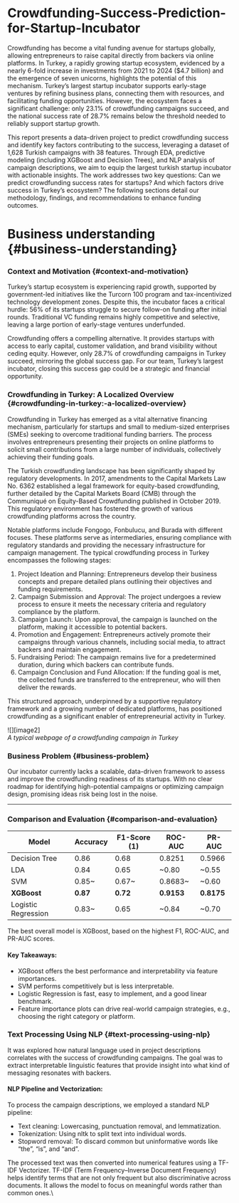 # Crowdfunding-Success-Prediction-for-Startup-Incubator

Crowdfunding has become a vital funding avenue for startups globally, allowing entrepreneurs to raise capital directly from backers via online platforms. In Turkey, a rapidly growing startup ecosystem, evidenced by a nearly 6-fold increase in investments from 2021 to 2024 ($4.7 billion) and the emergence of seven unicorns, highlights the potential of this mechanism. Turkey’s largest startup incubator supports early-stage ventures by refining business plans, connecting them with resources, and facilitating funding opportunities. However, the ecosystem faces a significant challenge: only 23.1% of crowdfunding campaigns succeed, and the national success rate of 28.7% remains below the threshold needed to reliably support startup growth.

This report presents a data-driven project to predict crowdfunding success and identify key factors contributing to the success, leveraging a dataset of 1,628 Turkish campaigns with 38 features. Through EDA, predictive modeling (including XGBoost and Decision Trees), and NLP analysis of campaign descriptions, we aim to equip the largest turkish startup incubator with actionable insights. The work addresses two key questions: Can we predict crowdfunding success rates for startups? And which factors drive success in Turkey’s ecosystem? The following sections detail our methodology, findings, and recommendations to enhance funding outcomes.

# **Business understanding** {#business-understanding}

### **Context and Motivation** {#context-and-motivation}

Turkey’s startup ecosystem is experiencing rapid growth, supported by government-led initiatives like the Turcorn 100 program and tax-incentivized technology development zones. Despite this, the incubator faces a critical hurdle: 56% of its startups struggle to secure follow-on funding after initial rounds. Traditional VC funding remains highly competitive and selective, leaving a large portion of early-stage ventures underfunded.

Crowdfunding offers a compelling alternative. It provides startups with access to early capital, customer validation, and brand visibility without ceding equity. However, only 28.7% of crowdfunding campaigns in Turkey succeed, mirroring the global success gap. For our team, Turkey’s largest incubator, closing this success gap could be a strategic and financial opportunity.

### **Crowdfunding in Turkey: A Localized Overview** {#crowdfunding-in-turkey:-a-localized-overview}

Crowdfunding in Turkey has emerged as a vital alternative financing mechanism, particularly for startups and small to medium-sized enterprises (SMEs) seeking to overcome traditional funding barriers. The process involves entrepreneurs presenting their projects on online platforms to solicit small contributions from a large number of individuals, collectively achieving their funding goals.

The Turkish crowdfunding landscape has been significantly shaped by regulatory developments. In 2017, amendments to the Capital Markets Law No. 6362 established a legal framework for equity-based crowdfunding, further detailed by the Capital Markets Board (CMB) through the Communiqué on Equity-Based Crowdfunding published in October 2019\. This regulatory environment has fostered the growth of various crowdfunding platforms across the country.

Notable platforms include Fongogo, Fonbulucu, and Burada with different focuses. These platforms serve as intermediaries, ensuring compliance with regulatory standards and providing the necessary infrastructure for campaign management. The typical crowdfunding process in Turkey encompasses the following stages:

1. Project Ideation and Planning: Entrepreneurs develop their business concepts and prepare detailed plans outlining their objectives and funding requirements.  
2. Campaign Submission and Approval: The project undergoes a review process to ensure it meets the necessary criteria and regulatory compliance by the platform.  
3. Campaign Launch: Upon approval, the campaign is launched on the platform, making it accessible to potential backers.  
4. Promotion and Engagement: Entrepreneurs actively promote their campaigns through various channels, including social media, to attract backers and maintain engagement.  
5. Fundraising Period: The campaign remains live for a predetermined duration, during which backers can contribute funds.  
6. Campaign Conclusion and Fund Allocation: If the funding goal is met, the collected funds are transferred to the entrepreneur, who will then deliver the rewards.

This structured approach, underpinned by a supportive regulatory framework and a growing number of dedicated platforms, has positioned crowdfunding as a significant enabler of entrepreneurial activity in Turkey.

![][image2]  
*A typical webpage of a crowdfunding campaign in Turkey*

### **Business Problem** {#business-problem}

Our incubator currently lacks a scalable, data-driven framework to assess and improve the crowdfunding readiness of its startups. With no clear roadmap for identifying high-potential campaigns or optimizing campaign design, promising ideas risk being lost in the noise.

---

### **Comparison and Evaluation** {#comparison-and-evaluation}

| Model | Accuracy | F1-Score (1) | ROC-AUC | PR-AUC |
| ----- | ----- | ----- | ----- | ----- |
| Decision Tree | 0.86 | 0.68 | 0.8251 | 0.5966 |
| LDA | 0.84 | 0.65 | \~0.80 | \~0.55 |
| SVM | 0.85\~ | 0.67\~ | 0.8683\~ | \~0.60 |
| **XGBoost** | **0.87** | **0.72** | **0.9153** | **0.8175** |
| Logistic Regression | 0.83\~ | 0.65 | \~0.84 | \~0.70 |

The best overall model is XGBoost, based on the highest F1, ROC-AUC, and PR-AUC scores.

#### **Key Takeaways:**

* XGBoost offers the best performance and interpretability via feature importances.  
* SVM performs competitively but is less interpretable.  
* Logistic Regression is fast, easy to implement, and a good linear benchmark.  
* Feature importance plots can drive real-world campaign strategies, e.g., choosing the right category or platform.

### **Text Processing Using NLP** {#text-processing-using-nlp}

It was explored how natural language used in project descriptions correlates with the success of crowdfunding campaigns. The goal was to extract interpretable linguistic features that provide insight into what kind of messaging resonates with backers.

#### **NLP Pipeline and Vectorization:**

To process the campaign descriptions, we employed a standard NLP pipeline:

* Text cleaning: Lowercasing, punctuation removal, and lemmatization.  
* Tokenization: Using nltk to split text into individual words.  
* Stopword removal: To discard common but uninformative words like “the”, “is”, and “and”.

The processed text was then converted into numerical features using a TF-IDF Vectorizer. TF-IDF (Term Frequency–Inverse Document Frequency) helps identify terms that are not only frequent but also discriminative across documents. It allows the model to focus on meaningful words rather than common ones.\\

